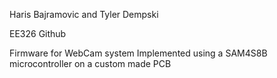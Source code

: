 Haris Bajramovic and Tyler Dempski

EE326 Github

Firmware for WebCam system
Implemented using a SAM4S8B microcontroller on a custom made PCB

